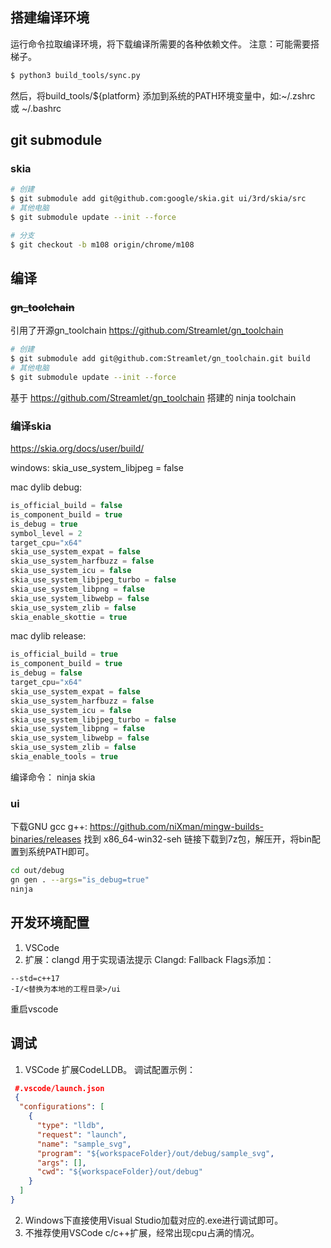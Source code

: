 
## 搭建编译环境

运行命令拉取编译环境，将下载编译所需要的各种依赖文件。
注意：可能需要搭梯子。

```sh
$ python3 build_tools/sync.py
```

然后，将build_tools/${platform} 添加到系统的PATH环境变量中，如:~/.zshrc 或 ~/.bashrc


## git submodule

### skia

```sh
# 创建
$ git submodule add git@github.com:google/skia.git ui/3rd/skia/src
# 其他电脑
$ git submodule update --init --force

# 分支
$ git checkout -b m108 origin/chrome/m108
```

## 编译 

### ~~gn_toolchain~~

引用了开源gn_toolchain https://github.com/Streamlet/gn_toolchain
```sh
# 创建
$ git submodule add git@github.com:Streamlet/gn_toolchain.git build
# 其他电脑
$ git submodule update --init --force

```

基于 https://github.com/Streamlet/gn_toolchain 搭建的 ninja toolchain

### 编译skia
https://skia.org/docs/user/build/

windows: 
skia_use_system_libjpeg = false

mac dylib debug:
```js
is_official_build = false
is_component_build = true
is_debug = true
symbol_level = 2
target_cpu="x64"
skia_use_system_expat = false
skia_use_system_harfbuzz = false
skia_use_system_icu = false
skia_use_system_libjpeg_turbo = false
skia_use_system_libpng = false
skia_use_system_libwebp = false
skia_use_system_zlib = false
skia_enable_skottie = true
```

mac  dylib release:
```js
is_official_build = true
is_component_build = true
is_debug = false
target_cpu="x64"
skia_use_system_expat = false
skia_use_system_harfbuzz = false
skia_use_system_icu = false
skia_use_system_libjpeg_turbo = false
skia_use_system_libpng = false
skia_use_system_libwebp = false
skia_use_system_zlib = false
skia_enable_tools = true
```

编译命令： ninja skia

### ui
下载GNU gcc g++: https://github.com/niXman/mingw-builds-binaries/releases
找到 x86_64-win32-seh 链接下载到7z包，解压开，将bin配置到系统PATH即可。

```sh
cd out/debug
gn gen . --args="is_debug=true"
ninja
```

## 开发环境配置

1. VSCode
2. 扩展：clangd 
   用于实现语法提示
   Clangd: Fallback Flags添加：
  ```
  --std=c++17
  -I/<替换为本地的工程目录>/ui
  ```
  重启vscode

## 调试
1. VSCode 扩展CodeLLDB。
   调试配置示例：
  ```json
   #.vscode/launch.json
   {
    "configurations": [
      {
        "type": "lldb",
        "request": "launch",
        "name": "sample_svg",
        "program": "${workspaceFolder}/out/debug/sample_svg",
        "args": [],
        "cwd": "${workspaceFolder}/out/debug"
      }
    ]
  }
   ```
2. Windows下直接使用Visual Studio加载对应的.exe进行调试即可。
3. 不推荐使用VSCode c/c++扩展，经常出现cpu占满的情况。

